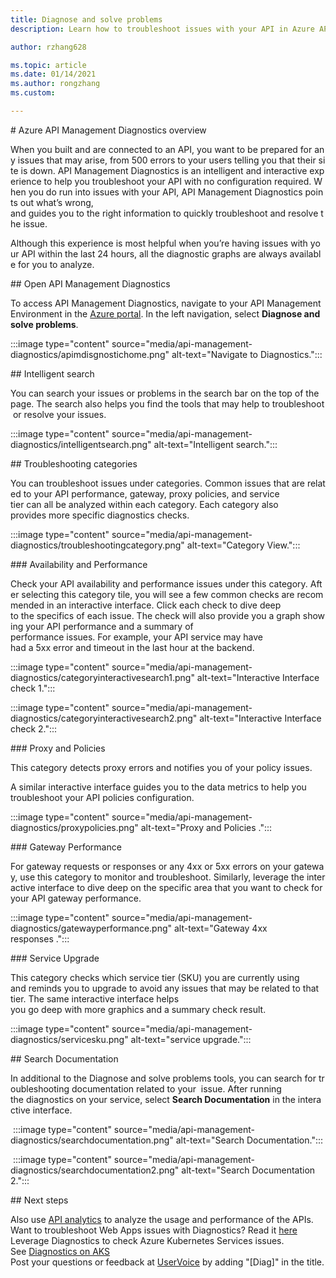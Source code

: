 ```yaml
---
title: Diagnose and solve problems
description: Learn how to troubleshoot issues with your API in Azure API Management with the Diagnostics and solve tool in the Azure portal. 

author: rzhang628

ms.topic: article
ms.date: 01/14/2021
ms.author: rongzhang
ms.custom: 

---
```

# Azure API Management Diagnostics overview

When you built and are connected to an API, you want to be prepared for any issues that may arise, from 500 errors to your users telling you that their site is down. API Management Diagnostics is an intelligent and interactive experience to help you troubleshoot your API with no configuration required. When you do run into issues with your API, API Management Diagnostics points out what’s wrong, and guides you to the right information to quickly troubleshoot and resolve the issue.

Although this experience is most helpful when you’re having issues with your API within the last 24 hours, all the diagnostic graphs are always available for you to analyze.

## Open API Management Diagnostics

To access API Management Diagnostics, navigate to your API Management Environment in the [Azure portal](https://portal.azure.com). In the left navigation, select **Diagnose and solve problems**.

:::image type="content" source="media/api-management-diagnostics/apimdisgnostichome.png" alt-text="Navigate to Diagnostics.":::



## Intelligent search

You can search your issues or problems in the search bar on the top of the page. The search also helps you find the tools that may help to troubleshoot or resolve your issues. 

:::image type="content" source="media/api-management-diagnostics/intelligentsearch.png" alt-text="Intelligent search.":::


## Troubleshooting categories

You can troubleshoot issues under categories. Common issues that are related to your API performance, gateway, proxy policies, and service tier can all be analyzed within each category. Each category also provides more specific diagnostics checks. 

:::image type="content" source="media/api-management-diagnostics/troubleshootingcategory.png" alt-text="Category View.":::


### Availability and Performance

Check your API availability and performance issues under this category. After selecting this category tile, you will see a few common checks are recommended in an interactive interface. Click each check to dive deep to the specifics of each issue. The check will also provide you a graph showing your API performance and a summary of performance issues. For example, your API service may have had a 5xx error and timeout in the last hour at the backend. 

:::image type="content" source="media/api-management-diagnostics/categoryinteractivesearch1.png" alt-text="Interactive Interface check 1.":::



:::image type="content" source="media/api-management-diagnostics/categoryinteractivesearch2.png" alt-text="Interactive Interface check 2.":::

### Proxy and Policies

This category detects proxy errors and notifies you of your policy issues. 

A similar interactive interface guides you to the data metrics to help you troubleshoot your API policies configuration.

:::image type="content" source="media/api-management-diagnostics/proxypolicies.png" alt-text="Proxy and Policies .":::

### Gateway Performance 

For gateway requests or responses or any 4xx or 5xx errors on your gateway, use this category to monitor and troubleshoot. Similarly, leverage the interactive interface to dive deep on the specific area that you want to check for your API gateway performance. 

:::image type="content" source="media/api-management-diagnostics/gatewayperformance.png" alt-text="Gateway 4xx responses .":::

### Service Upgrade

This category checks which service tier (SKU) you are currently using and reminds you to upgrade to avoid any issues that may be related to that tier. The same interactive interface helps you go deep with more graphics and a summary check result. 

:::image type="content" source="media/api-management-diagnostics/servicesku.png" alt-text="service upgrade.":::

## Search Documentation

In additional to the Diagnose and solve problems tools, you can search for troubleshooting documentation related to your  issue. After running the diagnostics on your service, select **Search Documentation** in the interactive interface. 

 :::image type="content" source="media/api-management-diagnostics/searchdocumentation.png" alt-text="Search Documentation.":::


 :::image type="content" source="media/api-management-diagnostics/searchdocumentation2.png" alt-text="Search Documentation 2.":::


## Next steps

Also use [API analytics](howto-use-analytics.md) to analyze the usage and performance of the APIs. 
Want to troubleshoot Web Apps issues with Diagnostics? Read it [here](../app-service/overview-diagnostics.md)
Leverage Diagnostics to check Azure Kubernetes Services issues. See [Diagnostics on AKS](../aks/concepts-diagnostics.md)
Post your questions or feedback at [UserVoice](https://feedback.azure.com/forums/248703-api-management) by adding "[Diag]" in the title.



